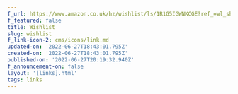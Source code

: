 ```yaml
---
f_url: https://www.amazon.co.uk/hz/wishlist/ls/1R1G5IGWNKCGE?ref_=wl_share
f_featured: false
title: Wishlist
slug: wishlist
f_link-icon-2: cms/icons/link.md
updated-on: '2022-06-27T18:43:01.795Z'
created-on: '2022-06-27T18:43:01.795Z'
published-on: '2022-06-27T20:19:32.940Z'
f_announcement-on: false
layout: '[links].html'
tags: links
---
```



